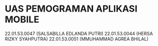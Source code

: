 # UAS PEMOGRAMAN APLIKASI  MOBILE

22.01.53.0047 (SALSABILLA EDLANDA PUTRI)
22.01.53.0044 (HERSA RIZKY SYAHPUTRA)
22.01.53.0051 (MMUHAMMAD AGREA BHILAL)
